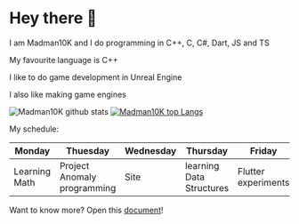# Hey there :wave: 
I am Madman10K and I do programming in C++, C, C#, Dart, JS and TS

My favourite language is C++

I like to do game development in Unreal Engine

I also like making game engines 

![Madman10K github stats](https://github-readme-stats.vercel.app/api?username=Madman10K&theme=light&include_all_commits=true&show_icons=true&hide_border=true&count_private=true)
[![Madman10K top Langs](https://github-readme-stats.vercel.app/api/top-langs/?username=Madman10K&layout=compact&theme=light&show_icons=true&hide_border=true&count_private=true)](https://github.com/anuraghazra/github-readme-stats)

My schedule:

Monday | Thuesday | Wednesday | Thursday | Friday | Saturday | Sunday |
------ | -------- | --------- | -------- | ------ | -------- | ------ |
Learning Math | Project Anomaly programming | Site | learning Data Structures | Flutter experiments | Learning algorithms | Making some music |  

Want to know more? Open this [document](https://github.com/Madman10K/Madman10K/blob/master/ReadmeLonger.md)!

